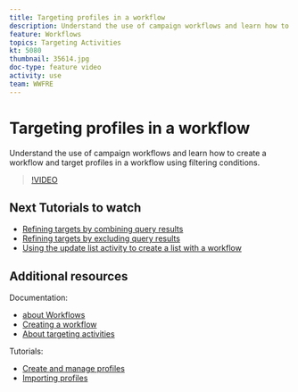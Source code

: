 ```yaml
---
title: Targeting profiles in a workflow
description: Understand the use of campaign workflows and learn how to create a workflow and target profiles in a workflow using filtering conditions.
feature: Workflows
topics: Targeting Activities
kt: 5080
thumbnail: 35614.jpg
doc-type: feature video
activity: use
team: WWFRE
---
```


# Targeting profiles in a workflow

Understand the use of campaign workflows and learn how to create a workflow and target profiles in a workflow using filtering conditions.

>[!VIDEO](https://video.tv.adobe.com/v/35614?quality=12)

## Next Tutorials to watch

* [Refining targets by combining query results](/help/acc/automating-with-workflows/refining-targets-by-combining-query-results.md)
* [Refining targets by excluding query results](/help/acc/automating-with-workflows/refining-targets-by-excluding-query-results.md)
* [Using the update list activity to create a list with a workflow](/help/acc/automating-with-workflows/using-the-update-list-activity.md)

## Additional resources

Documentation:

* [about Workflows](https://docs.adobe.com/content/help/en/campaign-classic/using/automating-with-workflows/introduction/about-workflows.html)
* [Creating a workflow](https://docs.adobe.com/content/help/en/campaign-classic-learn/tutorials/getting-started/creating-a-workflow.html)
* [About targeting activities](https://docs.adobe.com/content/help/en/campaign-classic/using/automating-with-workflows/targeting-activities/about-targeting-activities.html)

Tutorials:

* [Create and manage profiles](/help/acc/profile-management/create-and-manage-profiles.md)
* [Importing profiles](/help/acc/data-management/importing-profiles.md)
